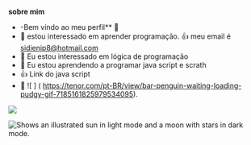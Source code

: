 **sobre mim**
-  -Bem vindo ao meu perfil** 💙
- 👀 estou interessado em aprender programação.
:+1: meu email é sidienip8@hotmail.com
- 🌱  Eu estou interessado em lógica de programação
- 💞️ Eu estou aprendendo a programar java script e scrath
- :+1: Link do java script
- 🦮 
![ ] ( https://tenor.com/pt-BR/view/bar-penguin-waiting-loading-pudgy-gif-7185161825979534095).
 
![ ](https://media.tenor.com/E-cLzdlc_icAAAAM/snoopy-giggle.gif)

<picture>
  <source media="(prefers-color-scheme: dark)" srcset="https://user-images.githubusercontent.com/25423296/163456776-7f95b81a-f1ed-45f7-b7ab-8fa810d529fa.png">
  <source media="(prefers-color-scheme: light)" srcset="https://user-images.githubusercontent.com/25423296/163456779-a8556205-d0a5-45e2-ac17-42d089e3c3f8.png">
  <img alt="Shows an illustrated sun in light mode and a moon with stars in dark mode." src="https://user-images.githubusercontent.com/25423296/163456779-a8556205-d0a5-45e2-ac17-42d089e3c3f8.png">
</picture>

